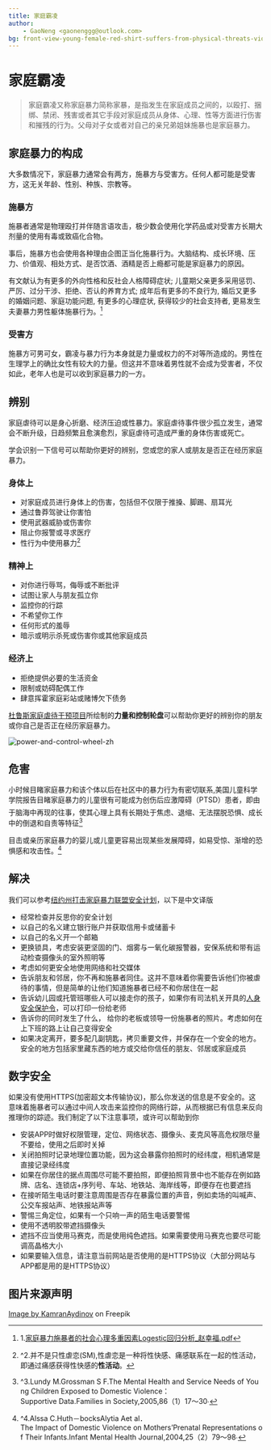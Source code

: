 ```yaml
---
title: 家庭霸凌
author:
    - GaoNeng <gaonenggg@outlook.com>
bg: front-view-young-female-red-shirt-suffers-from-physical-threats-violence-cream-space-female-cloth-photo-violence-domestic.jpg
---
```


# 家庭霸凌

> 家庭霸凌又称家庭暴力简称家暴，是指发生在家庭成员之间的，以殴打、捆绑、禁闭、残害或者其它手段对家庭成员从身体、心理、性等方面进行伤害和摧残的行为。父母对子女或者对自己的亲兄弟姐妹施暴也是家庭暴力。

## 家庭暴力的构成

大多数情况下，家庭暴力通常会有两方，施暴方与受害方。任何人都可能是受害方，这无关年龄、性别、种族、宗教等。

### 施暴方

施暴者通常是物理殴打并伴随言语攻击，极少数会使用化学药品或对受害方长期大剂量的使用有毒或致癌化合物。

事后，施暴方也会使用各种理由企图正当化施暴行为。大脑结构、成长环境、压力、价值观、相处方式、是否饮酒、酒精是否上瘾都可能是家庭暴力的原因。

有文献认为有更多的外向性格和反社会人格障碍症状; 儿童期父亲更多采用惩罚、严厉、过分干涉、拒绝、否认的养育方式; 成年后有更多的不良行为, 婚后又更多的婚姻问题、家庭功能问题, 有更多的心理症状, 获得较少的社会支持者, 更易发生夫妻暴力男性躯体施暴行为。[^1]

### 受害方

施暴方可男可女，霸凌与暴力行为本身就是力量或权力的不对等所造成的。男性在生理学上的确比女性有较大的力量。但这并不意味着男性就不会成为受害者，不仅如此，老年人也是可以收到家庭暴力的一方。

## 辨别

家庭虐待可以是身心折磨、经济压迫或性暴力。家庭虐待事件很少孤立发生，通常会不断升级，日趋频繁且愈演愈烈，家庭虐待可造成严重的身体伤害或死亡。

学会识别一下信号可以帮助你更好的辨别，您或您的家人或朋友是否正在经历家庭暴力。

### 身体上

- 对家庭成员进行身体上的伤害，包括但不仅限于推搡、脚踢、扇耳光
- 通过鲁莽驾驶让你害怕
- 使用武器威胁或伤害你
- 阻止你报警或寻求医疗
- 性行为中使用暴力[^2]

### 精神上

- 对你进行辱骂，侮辱或不断批评
- 试图让家人与朋友孤立你
- 监控你的行踪
- 不希望你工作
- 任何形式的羞辱
- 暗示或明示杀死或伤害你或其他家庭成员

### 经济上

- 拒绝提供必要的生活资金
- 限制或妨碍配偶工作
- 肆意挥霍家庭彩站或赌博欠下债务

[杜鲁斯家庭虐待干预项目](https://www.theduluthmodel.org/)所绘制的**力量和控制轮盘**可以帮助你更好的辨别你的朋友或你自己是否正在经历家庭暴力。

![power-and-control-wheel-zh](/img/power-and-control-wheel-zh.png)


## 危害

小时候目睹家庭暴力和该个体以后在社区中的暴力行为有密切联系,美国儿童科学学院报告目睹家庭暴力的儿童很有可能成为创伤后应激障碍（PTSD）患者，即由于脑海中再现的往事，使其心理上具有长期处于焦虑、退缩、无法摆脱恐惧、成长中的倒退和自责等特征[^3]

目击或亲历家庭暴力的婴儿或儿童更容易出现某些发展障碍，如易受惊、渐增的恐惧感和攻击性。[^4]

## 解决

我们可以参考[纽约州打击家庭暴力联盟安全计划](https://www.nyscadv.org/find-help/safety-planning.html)，以下是中文译版

- 经常检查并反思你的安全计划
- 以自己的名义建立银行账户并获取信用卡或储蓄卡
- 以自己的名义开一个邮箱
- 更换锁具，考虑安装更坚固的门、烟雾与一氧化碳报警器，安保系统和带有运动检查摄像头的室外照明等
- 考虑如何更安全地使用网络和社交媒体
- 告诉朋友和邻居，你不再和施暴者同住。这并不意味着你需要告诉他们你被虐待的事情，但是简单的让他们知道施暴者已经不和你居住在一起
- 告诉幼儿园或托管班哪些人可以接走你的孩子，如果你有司法机关开具的[人身安全保护令](https://baike.baidu.com/item/%E4%BA%BA%E8%BA%AB%E5%AE%89%E5%85%A8%E4%BF%9D%E6%8A%A4%E4%BB%A4/8413158)，可以打印一份给老师
- 告诉你的同时发生了什么， 给你的老板或领导一份施暴者的照片。考虑如何在上下班的路上让自己变得安全
- 如果决定离开，要多配几副钥匙，拷贝重要文件，并保存在一个安全的地方。安全的地方包括家里藏东西的地方或交给你信任的朋友、邻居或家庭成员

## 数字安全

如果没有使用HTTPS(加密超文本传输协议)，那么你发送的信息是不安全的。这意味着施暴者可以通过中间人攻击来监控你的网络行踪，从而根据已有信息来反向推理你的踪迹。我们制定了以下注意事项，或许可以帮助到你

- 安装APP时做好权限管理，定位、网络状态、摄像头、麦克风等高危权限尽量不要给，使用之后即时关掉
- 关闭拍照时记录地理位置功能，因为这会暴露你拍照时的经纬度，相机通常是直接记录经纬度
- 如果在你居住的据点周围尽可能不要拍照，即便拍照背景中也不能存在例如路牌、店名、连锁店+序列号、车站、地铁站、海岸线等，即便存在也要遮挡
- 在接听陌生电话时要注意周围是否存在暴露位置的声音，例如卖场的叫喊声、公交车报站声、地铁报站声等
- 警惕三角定位，如果有一个只响一声的陌生电话要警惕
- 使用不透明胶带遮挡摄像头
- 遮挡不应当使用马赛克，而是使用纯色遮挡。如果需要使用马赛克也要尽可能调高晶格大小
- 如果要输入信息，请注意当前网站是否使用的是HTTPS协议（大部分网站与APP都是用的是HTTPS协议）


<!-- [^1]: ^1.[家庭暴力施暴者的社会心理多重因素Logestic回归分析_赵幸福.pdf](/dataset/家庭暴力施暴者的社会心理多因素Logestic回归分析_赵幸福.pdf) -->
[^1]: 1.<a href="/dataset/家庭暴力施暴者的社会心理多因素Logestic回归分析_赵幸福.pdf" target="__blank">家庭暴力施暴者的社会心理多重因素Logestic回归分析_赵幸福.pdf</a>
[^2]: ^2.并不是只性虐恋(SM),性虐恋是一种将性快感、痛感联系在一起的性活动，即通过痛感获得性快感的**性活动**。
[^3]: ^3.Lundy&nbsp;M.Grossman&nbsp;S&nbsp;F.The&nbsp;Mental&nbsp;Health&nbsp;and&nbsp;Service&nbsp;Needs&nbsp;of&nbsp;Young&nbsp;Children&nbsp;Exposed&nbsp;to&nbsp;Domestic&nbsp;Violence：Supportive&nbsp;Data.Families&nbsp;in&nbsp;Society,2005,86（1）17～30∙
[^4]: ^4.Alssa&nbsp;C.Huth－bocksAlytia&nbsp;Aet&nbsp;al．The&nbsp;Impact&nbsp;of&nbsp;Domestic&nbsp;Violence&nbsp;on&nbsp;Mothers’Prenatal&nbsp;Representations&nbsp;of&nbsp;Their&nbsp;Infants.Infant&nbsp;Mental&nbsp;Health&nbsp;Journal,2004,25（2）79～98∙

## 图片来源声明
<a href="https://www.freepik.com/free-photo/front-view-young-female-red-shirt-suffers-from-physical-threats-violence-cream-space-female-cloth-photo-violence-domestic_10248755.htm#query=domestic%20violence&position=0&from_view=search&track=sph">Image by KamranAydinov</a> on Freepik